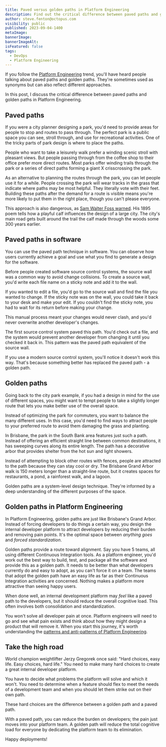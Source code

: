 ```yaml
---
title: Paved versus golden paths in Platform Engineering
description: Find out the critical difference between paved paths and golden paths in Platform Engineering.
author: steve.fenton@octopus.com
visibility: public
published: 2023-09-04-1400
metaImage: 
bannerImage: 
bannerImageAlt: 
isFeatured: false
tags: 
  - DevOps
  - Platform Engineering
---
```


If you follow the [Platform Engineering](https://octopus.com/devops/platform-engineering/) trend, you'll have heard people talking about paved paths and golden paths. They're sometimes used as synonyms but can also reflect different approaches.

In this post, I discuss the critical difference between paved paths and golden paths in Platform Engineering.

## Paved paths

If you were a city planner designing a park, you'd need to provide areas for people to stop and routes to pass through. The perfect park is a public space you can see, stroll through, and use for recreational activities. One of the tricky parts of park design is where to place the paths.

People who want to take a leisurely walk prefer a winding scenic stroll with pleasant views. But people passing through from the coffee shop to their office prefer more direct routes. Most parks offer winding trails through the park or a series of direct paths forming a giant X crisscrossing the park.

As an alternative to planning the routes through the park, you can let people use it for a while. People crossing the park will wear tracks in the grass that indicate where paths may be most helpful. They literally vote with their feet. Building these paths after the demand for a route is visible means you're more likely to put them in the right place, though you can't please everyone.

This approach is also dangerous, as [Sam Walter Foss warned](https://poets.org/poem/calf-path). His 1895 poem tells how a playful calf influences the design of a large city. The city's main road gets built around the trail the calf made through the woods some 300 years earlier.

## Paved paths in software

You can use the paved path technique in software. You can observe how users currently achieve a goal and use what you find to generate a design for the software.

Before people created software source control systems, the source wall was a common way to avoid change collisions. To create a source wall, you'd write each file name on a sticky note and add it to the wall.

If you wanted to edit a file, you'd go to the source wall and find the file you wanted to change. If the sticky note was on the wall, you could take it back to your desk and make your edit. If you couldn't find the sticky note, you had to wait for its return before making your change.

This manual process meant your changes would never clash, and you'd never overwrite another developer's changes.

The first source control system paved this path. You'd check out a file, and the system would prevent another developer from changing it until you checked it back in. This pattern was the paved path equivalent of the source wall.

If you use a modern source control system, you'll notice it doesn't work this way. That's because something better has replaced the paved path - a golden path.

## Golden paths

Going back to the city park example, if you had a design in mind for the use of different spaces, you might want to tempt people to take a slightly longer route that lets you make better use of the overall space.

Instead of optimizing the park for commuters, you want to balance the many different uses. In this case, you'd need to find ways to attract people to your preferred route to avoid them damaging the grass and planting.

In Brisbane, the park in the South Bank area features just such a path. Instead of offering an efficient straight line between common destinations, it has sweeping curves along its entire length. The path has a decorative arbor that provides shelter from the hot sun and light showers.

Instead of attempting to block other routes with fences, people are attracted to the path because they can stay cool or dry. The Brisbane Grand Arbor walk is 150 meters longer than a straight-line route, but it creates spaces for restaurants, a pond, a rainforest walk, and a lagoon.

Golden paths are a system-level design technique. They're informed by a deep understanding of the different purposes of the space.

## Golden paths in Platform Engineering

In Platform Engineering, golden paths are just like Brisbane's Grand Arbor. Instead of forcing developers to do things a certain way, you design the internal developer platform to attract developers by reducing their burden and removing pain points. It's the optimal space between *anything goes* and *forced standardization*.

Golden paths provide a route toward alignment. Say you have 5 teams, all using different Continuous Integration tools. As a platform engineer, you'd work out the best way to build, test, and package all the software and provide this as a golden path. It needs to be better than what developers currently do and easy to adopt, as you can't force it on a team. The teams that adopt the golden path have an easy life as far as their Continuous Integration activities are concerned. Nothing makes a platform more attractive than seeing happy users.

When done well, an internal development platform may *feel* like a paved path to the developers, but it should reduce the overall cognitive load. This often involves both consolidation and standardization.

You won't solve all developer pain at once. Platform engineers will need to go and see what pain exists and think about how they might design a product that will remove it. When you start this journey, it's worth understanding the [patterns and anti-patterns of Platform Engineering](https://octopus.com/devops/platform-engineering/patterns-anti-patterns/).

## Take the high road

World champion weightlifter Jerzy Gregorek once said: "Hard choices, easy life. Easy choices, hard life." You need to make many hard choices to create a great internal developer platform.

You have to decide what problems the platform will solve and which it won't. You need to determine when a feature should flex to meet the needs of a development team and when you should let them strike out on their own path.

These hard choices are the difference between a golden path and a paved path.

With a paved path, you can reduce the burden on developers; the pain just moves into your platform team. A golden path will reduce the total cognitive load for everyone by dedicating the platform team to its elimination.

Happy deployments!